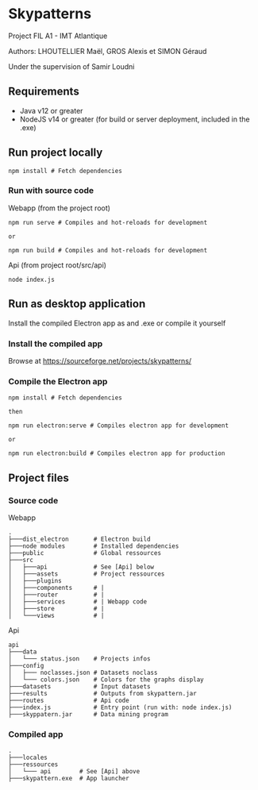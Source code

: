 # Skypatterns

Project FIL A1 - IMT Atlantique

Authors: LHOUTELLIER Maël, GROS Alexis et SIMON Géraud

Under the supervision of Samir Loudni

## Requirements

- Java v12 or greater
- NodeJS v14 or greater (for build or server deployment, included in the .exe)

## Run project locally

```
npm install # Fetch dependencies
```

### Run with source code

Webapp (from the project root)

```
npm run serve # Compiles and hot-reloads for development

or

npm run build # Compiles and hot-reloads for development
```

Api (from project root/src/api)

```
node index.js
```

## Run as desktop application

Install the compiled Electron app as and .exe or compile it yourself

### Install the compiled app

Browse at https://sourceforge.net/projects/skypatterns/

### Compile the Electron app

```
npm install # Fetch dependencies

then

npm run electron:serve # Compiles electron app for development

or

npm run electron:build # Compiles electron app for production
```

## Project files

### Source code

Webapp

```
.
├───dist_electron       # Electron build
├───node modules        # Installed dependencies
├───public              # Global ressources
├───src
│   ├───api             # See [Api] below
│   ├───assets          # Project ressources
│   ├───plugins
│   ├───components      # |
│   ├───router          # |
│   ├───services        # | Webapp code
│   ├───store           # |
│   └───views           # |
```

Api

```
api
├───data
│   └─── status.json    # Projects infos
├───config
│   ├─── noclasses.json # Datasets noclass
│   └─── colors.json    # Colors for the graphs display
├───datasets            # Input datasets
├───results             # Outputs from skypattern.jar
├───routes              # Api code
├───index.js            # Entry point (run with: node index.js)
├───skyppatern.jar      # Data mining program
```

### Compiled app

```
.
├───locales
├───ressources
│   └─── api        # See [Api] above
├───skypattern.exe  # App launcher
```
